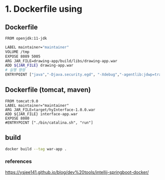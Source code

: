 # 1. Dockerfile using

## Dockerfile
```bash
FROM openjdk:11-jdk

LABEL maintainer="maintainer"
VOLUME /tmp
EXPOSE 8089 5005
ARG JAR_FILE=drawing-app/build/libs/drawing-app.war
ADD ${JAR_FILE} drawing-app.war
# 실행 명령
ENTRYPOINT ["java","-Djava.security.egd", "-Xdebug","-agentlib:jdwp=transport=dt_socket,server=y,suspend=n,address=*:5005","-jar","/drawing-app.war"]
```

## Dockerfile (tomcat, maven)
```
FROM tomcat:9.0
LABEL maintainer="maintainer"
ARG JAR_FILE=target/hyInterface-1.0.0.war
ADD ${JAR_FILE} interface-app.war
EXPOSE 8080
#ENTRYPOINT ["./bin/catalina.sh", "run"]
```

## build
```bash
docker build --tag war-app .
```

### references
https://ysjee141.github.io/blog/dev%20tools/intellij-springboot-docker/
